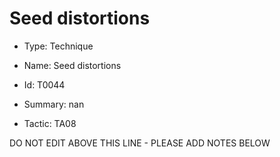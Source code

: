 # Seed distortions

* Type: Technique

* Name: Seed distortions

* Id: T0044

* Summary: nan

* Tactic: TA08

DO NOT EDIT ABOVE THIS LINE - PLEASE ADD NOTES BELOW
